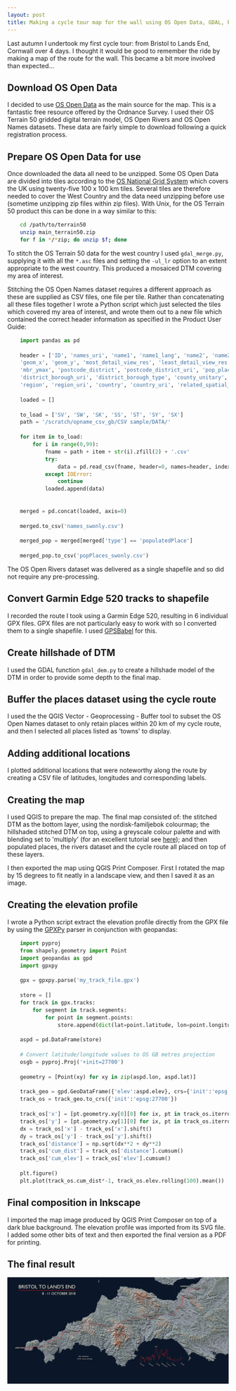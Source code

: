 ```yaml
---
layout: post
title: Making a cycle tour map for the wall using OS Open Data, GDAL, Python and QGIS
---
```



Last autumn I undertook my first cycle tour: from Bristol to Lands End, Cornwall over 4 days. I thought it would be good to remember the ride by making a map of the route for the wall. This became a bit more involved than expected...

## Download OS Open Data

I decided to use [OS Open Data](https://www.ordnancesurvey.co.uk/opendatadownload/products.html) as the main source for the map. This is a fantastic free resource offered by the Ordnance Survey. I used their OS Terrain 50 gridded digital terrain model, OS Open Rivers and OS Open Names datasets. These data are fairly simple to download following a quick registration process.

## Prepare OS Open Data for use

Once downloaded the data all need to be unzipped. Some OS Open Data are divided into tiles according to the [OS National Grid System]([https://www.ordnancesurvey.co.uk/resources/maps-and-geographic-resources/the-national-grid.html) which covers the UK using twenty-five 100 x 100 km tiles. Several tiles are therefore needed to cover the West Country and the data need unzipping before use (sometime unzipping zip files within zip files). With Unix, for the OS Terrain 50 product this can be done in a way similar to this:
	
```bash
	cd /path/to/terrain50
	unzip main_terrain50.zip
	for f in */*zip; do unzip $f; done
```

To stitch the OS Terrain 50 data for the west country I used `gdal_merge.py`, supplying it with all the `*.asc` files and setting the `-ul_lr` option to an extent appropriate to the west country. This produced a mosaiced DTM covering my area of interest.

Stitching the OS Open Names dataset requires a different approach as these are supplied as CSV files, one file per tile. Rather than concatenating all these files together I wrote a Python script which just selected the tiles which covered my area of interest, and wrote them out to a new file which contained the correct header information as specified in the Product User Guide:

```python
	import pandas as pd

	header = ['ID', 'names_uri', 'name1', 'name1_lang', 'name2', 'name2_lang', 'type', 'local_type',
	'geom_x', 'geom_y', 'most_detail_view_res', 'least_detail_view_res', 'mbr_xmin', 'mbr_ymin', 'mbr_xmax',
	'mbr_ymax', 'postcode_district', 'postcode_district_uri', 'pop_place', 'pop_place_uri', 'pop_place_type', 'district_borough',
	'district_borough_uri', 'district_borough_type', 'county_unitary', 'county_unitary_uri', 'county_unitary_type',
	'region', 'region_uri', 'country', 'country_uri', 'related_spatial_object', 'same_as_dbpedia', 'same_as_geonames']

	loaded = []

	to_load = ['SV', 'SW', 'SK', 'SS', 'ST', 'SY', 'SX']
	path = '/scratch/opname_csv_gb/CSV sample/DATA/'

	for item in to_load:
		for i in range(0,99):
			fname = path + item + str(i).zfill(2) + '.csv'
			try:
				data = pd.read_csv(fname, header=0, names=header, index_col='ID')
			except IOError:
				continue
			loaded.append(data)


	merged = pd.concat(loaded, axis=0)

	merged.to_csv('names_swonly.csv')

	merged_pop = merged[merged['type'] == 'populatedPlace']

	merged_pop.to_csv('popPlaces_swonly.csv')
```

The OS Open Rivers dataset was delivered as a single shapefile and so did not require any pre-processing.


## Convert Garmin Edge 520 tracks to shapefile

I recorded the route I took using a Garmin Edge 520, resulting in 6 individual GPX files. GPX files are not particularly easy to work with so I converted them to a single shapefile. I used [GPSBabel](http://www.gpsbabel.org) for this.


## Create hillshade of DTM

I used the GDAL function `gdal_dem.py` to create a hillshade model of the DTM in order to provide some depth to the final map.


## Buffer the places dataset using the cycle route 

I used the the QGIS Vector - Geoprocessing - Buffer tool to subset the OS Open Names dataset to only retain places within 20 km of my cycle route, and then I selected all places listed as 'towns' to display.

## Adding additional locations

I plotted additional locations that were noteworthy along the route by creating a CSV file of latitudes, longitudes and corresponding labels.

## Creating the map

I used QGIS to prepare the map. The final map consisted of: the stitched DTM as the bottom layer, using the nordisk-familjebok colourmap; the hillshaded stitched DTM on top, using a greyscale colour palette and with blending set to 'multiply' (for an excellent tutorial see [here](https://ieqgis.wordpress.com/2015/04/04/create-great-looking-topographic-maps-in-qgis-2/)); and then populated places, the rivers dataset and the cycle route all placed on top of these layers.

I then exported the map using QGIS Print Composer. First I rotated the map by 15 degrees to fit neatly in a landscape view, and then I saved it as an image.


## Creating the elevation profile

I wrote a Python script extract the elevation profile directly from the GPX file by using the [GPXPy](https://github.com/tkrajina/gpxpy) parser in conjunction with geopandas:

```python
	import pyproj
	from shapely.geometry import Point
	import geopandas as gpd
	import gpxpy

	gpx = gpxpy.parse('my_track_file.gpx')

	store = []
	for track in gpx.tracks:
		for segment in track.segments:
			for point in segment.points:
				store.append(dict(lat=point.latitude, lon=point.longitude, elev=point.elevation))

	aspd = pd.DataFrame(store)

    # Convert latitude/longitude values to OS GB metres projection
	osgb = pyproj.Proj('+init=27700')

	geometry = [Point(xy) for xy in zip(aspd.lon, aspd.lat)]

	track_geo = gpd.GeoDataFrame({'elev':aspd.elev}, crs={'init':'epsg:4326'}, geometry=geometry)
	track_os = track_geo.to_crs({'init':'epsg:27700'})

	track_os['x'] = [pt.geometry.xy[0][0] for ix, pt in track_os.iterrows()]
	track_os['y'] = [pt.geometry.xy[1][0] for ix, pt in track_os.iterrows()]
	dx = track_os['x'] - track_os['x'].shift()
	dy = track_os['y'] - track_os['y'].shift()
	track_os['distance'] = np.sqrt(dx**2 + dy**2)
	track_os['cum_dist'] = track_os['distance'].cumsum()
	track_os['cum_elev'] = track_os['elev'].cumsum()

	plt.figure()
	plt.plot(track_os.cum_dist*-1, track_os.elev.rolling(100).mean())
```



## Final composition in Inkscape

I imported the map image produced by QGIS Print Composer on top of a dark blue background. The elevation profile was imported from its SVG file. I added some other bits of text and then exported the final version as a PDF for printing.

## The final result

![Cycle map](../images/posts/bristol_landsend_small.png "Cycle map, contains OS GB data")